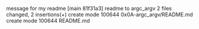 message for my readme
[main 81f31a3] readme to argc_argv
 2 files changed, 2 insertions(+)
 create mode 100644 0x0A-argc_argv/README.md
 create mode 100644 README.md
